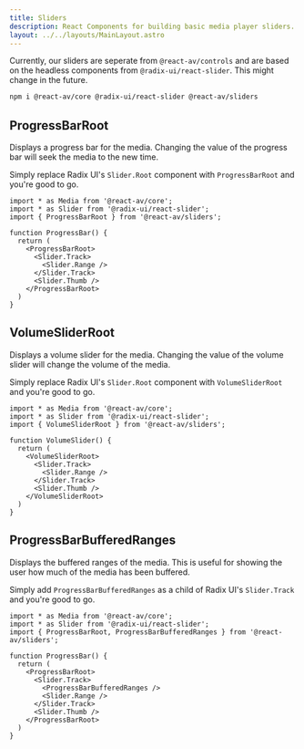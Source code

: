 ```yaml
---
title: Sliders
description: React Components for building basic media player sliders.
layout: ../../layouts/MainLayout.astro
---
```


Currently, our sliders are seperate from `@react-av/controls` and are based on the headless components from `@radix-ui/react-slider`. This might change in the future. <!-- TODO: update this before v1 -->

```bash
npm i @react-av/core @radix-ui/react-slider @react-av/sliders
```

## ProgressBarRoot

Displays a progress bar for the media. Changing the value of the progress bar will seek the media to the new time.

Simply replace Radix UI's `Slider.Root` component with `ProgressBarRoot` and you're good to go.

```tsx
import * as Media from '@react-av/core';
import * as Slider from '@radix-ui/react-slider';
import { ProgressBarRoot } from '@react-av/sliders';

function ProgressBar() {
  return (
    <ProgressBarRoot>
      <Slider.Track>
        <Slider.Range />
      </Slider.Track>
      <Slider.Thumb />
    </ProgressBarRoot>
  )
}
```

## VolumeSliderRoot

Displays a volume slider for the media. Changing the value of the volume slider will change the volume of the media.

Simply replace Radix UI's `Slider.Root` component with `VolumeSliderRoot` and you're good to go.

```tsx
import * as Media from '@react-av/core';
import * as Slider from '@radix-ui/react-slider';
import { VolumeSliderRoot } from '@react-av/sliders';

function VolumeSlider() {
  return (
    <VolumeSliderRoot>
      <Slider.Track>
        <Slider.Range />
      </Slider.Track>
      <Slider.Thumb />
    </VolumeSliderRoot>
  )
}
```

## ProgressBarBufferedRanges

Displays the buffered ranges of the media. This is useful for showing the user how much of the media has been buffered.

Simply add `ProgressBarBufferedRanges` as a child of Radix UI's `Slider.Track` and you're good to go.

```tsx
import * as Media from '@react-av/core';
import * as Slider from '@radix-ui/react-slider';
import { ProgressBarRoot, ProgressBarBufferedRanges } from '@react-av/sliders';

function ProgressBar() {
  return (
    <ProgressBarRoot>
      <Slider.Track>
        <ProgressBarBufferedRanges />
        <Slider.Range />
      </Slider.Track>
      <Slider.Thumb />
    </ProgressBarRoot>
  )
}
```
